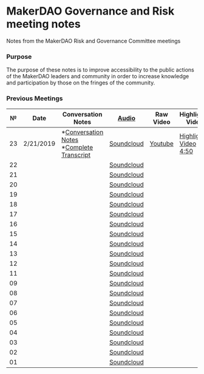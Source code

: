 # MakerDAO Governance and Risk meeting notes
Notes from the MakerDAO Risk and Governance Committee meetings

### Purpose
The purpose of these notes is to improve accessibility to the public actions of the MakerDAO leaders and community in order to increase knowledge and participation by those on the fringes of the community.

### Previous Meetings

 №  | Date                             | Conversation Notes          |[Audio](https://soundcloud.com/makerdao)| Raw Video            |Highlights Video         |External Links  |
--- | -------------------------------- | --------------| -------------- | -------------------- | -------------------- | -----------------|
 23 | 2/21/2019| *[Conversation Notes](https://github.com/atleastaverage/MakerDAO_minutes/blob/master/risk_and_governance/2019-02-21_Call_23.md) <br> *[Complete Transcript](https://github.com/kwadraxx/transcribing-test/blob/master/README.md) |[Soundcloud](https://soundcloud.com/makerdao/ep-23-governance-and-risk-meeting)  |[Youtube](https://www.youtube.com/watch?v=KKDpN1fe0cU) | [Highlights Video 4:50](https://www.youtube.com/watch?v=inWe_lkJeGw)| [Stability Fee Increase(blog)](https://blog.makerdao.com/stability-fee-increase-february-22nd/)|
22 | | |[Soundcloud](https://soundcloud.com/makerdao/ep-22-governance-and-risk-meeting) | | |
21 | | |[Soundcloud](https://soundcloud.com/makerdao/ep-21-governance-and-risk-meeting) | | |
20 | | |[Soundcloud](https://soundcloud.com/makerdao/ep-20-governance-and-risk-meeting) | | |
19 | | |[Soundcloud](https://soundcloud.com/makerdao/ep-19-governance-and-risk-meeting) | | |
18 | | |[Soundcloud](https://soundcloud.com/makerdao/ep-18-governance-and-risk-meeting-stability-fee-edition) | | |
17 | | |[Soundcloud](https://soundcloud.com/makerdao/governance-and-risk-meeting-ep-17) | | |
16 | | |[Soundcloud](https://soundcloud.com/makerdao/ep-16-governance-and-risk-meeting) | | |
15 | | |[Soundcloud](https://soundcloud.com/makerdao/ep-15-governance-and-risk-meeting) | | |
14 | | |[Soundcloud](https://soundcloud.com/makerdao/ep-13-governance-and-risk-meeting) | | |
13 | | |[Soundcloud](https://soundcloud.com/makerdao/governance-and-risk-meeting-7) | | |
12 | | |[Soundcloud](https://soundcloud.com/makerdao/governance-and-risk-meeting-7) | | |
11 | | |[Soundcloud](https://soundcloud.com/makerdao/governance-and-risk-meeting-8) | | |
09 | | |[Soundcloud](https://soundcloud.com/makerdao/governance-and-risk-meeting-ep) | | |
08 | | |[Soundcloud](https://soundcloud.com/makerdao/governance-and-risk-meeting) | | |
07 | | |[Soundcloud](https://soundcloud.com/makerdao/governance-and-risk-meeting-1) | | |
06 | | |[Soundcloud](https://soundcloud.com/makerdao/governance-and-risk-meeting-2) | | |
05 | | |[Soundcloud](https://soundcloud.com/makerdao/governance-and-risk-meeting-3) | | |
04 | | |[Soundcloud](https://soundcloud.com/makerdao/governance-and-risk-meeting-4) | | |
03 | | |[Soundcloud](https://soundcloud.com/makerdao/governance-and-risk-meeting-5) | | |
02 | | |[Soundcloud](https://soundcloud.com/makerdao/governance-and-risk-meeting-6) | | |
01 | | |[Soundcloud](https://soundcloud.com/makerdao/governance-and-risk-meeting-9) | | |
